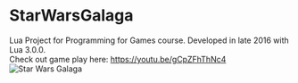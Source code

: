 # StarWarsGalaga
Lua Project for Programming for Games course. Developed in late 2016 with Lua 3.0.0.
<br>
Check out game play here: https://youtu.be/gCpZFhThNc4
<br>
![Star Wars Galaga](https://media.giphy.com/media/eudrkV0TGfgC68zjGa/giphy.gif)
